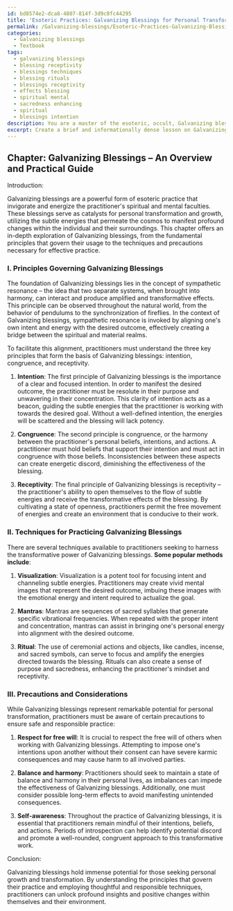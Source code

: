 ```yaml
---
id: bd8574e2-dca8-4807-814f-3d9c8fc44295
title: 'Esoteric Practices: Galvanizing Blessings for Personal Transformation'
permalink: /Galvanizing-blessings/Esoteric-Practices-Galvanizing-Blessings-for-Personal-Transformation/
categories:
  - Galvanizing blessings
  - Textbook
tags:
  - galvanizing blessings
  - blessing receptivity
  - blessings techniques
  - blessing rituals
  - blessings receptivity
  - effects blessing
  - spiritual mental
  - sacredness enhancing
  - spiritual
  - blessings intention
description: You are a master of the esoteric, occult, Galvanizing blessings and education, you have written many textbooks on the subject in ways that provide students with rich and deep understanding of the subject. You are being asked to write textbook-like sections on a topic and you do it with full context, explainability, and reliability in accuracy to the true facts of the topic at hand, in a textbook style that a student would easily be able to learn from, in a rich, engaging, and contextual way. Always include relevant context (such as formulas and history), related concepts, and in a way that someone can gain deep insights from.
excerpt: Create a brief and informationally dense lesson on Galvanizing blessings, suitable for inclusion in a grimoire or spellbook, that provides an overview of the topic along with important considerations for their usage and various techniques practitioners may employ. Include insights regarding the principles that govern Galvanizing blessings, the intentions required for effective practice, and the precautions one should be aware of when utilizing these blessings for personal transformation and growth.
---
```

## Chapter: Galvanizing Blessings – An Overview and Practical Guide

Introduction:

Galvanizing blessings are a powerful form of esoteric practice that invigorate and energize the practitioner's spiritual and mental faculties. These blessings serve as catalysts for personal transformation and growth, utilizing the subtle energies that permeate the cosmos to manifest profound changes within the individual and their surroundings. This chapter offers an in-depth exploration of Galvanizing blessings, from the fundamental principles that govern their usage to the techniques and precautions necessary for effective practice.

### I. Principles Governing Galvanizing Blessings

The foundation of Galvanizing blessings lies in the concept of sympathetic resonance – the idea that two separate systems, when brought into harmony, can interact and produce amplified and transformative effects. This principle can be observed throughout the natural world, from the behavior of pendulums to the synchronization of fireflies. In the context of Galvanizing blessings, sympathetic resonance is invoked by aligning one's own intent and energy with the desired outcome, effectively creating a bridge between the spiritual and material realms.

To facilitate this alignment, practitioners must understand the three key principles that form the basis of Galvanizing blessings: intention, congruence, and receptivity.

1. **Intention**: The first principle of Galvanizing blessings is the importance of a clear and focused intention. In order to manifest the desired outcome, the practitioner must be resolute in their purpose and unwavering in their concentration. This clarity of intention acts as a beacon, guiding the subtle energies that the practitioner is working with towards the desired goal. Without a well-defined intention, the energies will be scattered and the blessing will lack potency.

2. **Congruence**: The second principle is congruence, or the harmony between the practitioner's personal beliefs, intentions, and actions. A practitioner must hold beliefs that support their intention and must act in congruence with those beliefs. Inconsistencies between these aspects can create energetic discord, diminishing the effectiveness of the blessing.

3. **Receptivity**: The final principle of Galvanizing blessings is receptivity – the practitioner's ability to open themselves to the flow of subtle energies and receive the transformative effects of the blessing. By cultivating a state of openness, practitioners permit the free movement of energies and create an environment that is conducive to their work.

### II. Techniques for Practicing Galvanizing Blessings

There are several techniques available to practitioners seeking to harness the transformative power of Galvanizing blessings. **Some popular methods include**:

1. **Visualization**: Visualization is a potent tool for focusing intent and channeling subtle energies. Practitioners may create vivid mental images that represent the desired outcome, imbuing these images with the emotional energy and intent required to actualize the goal.

2. **Mantras**: Mantras are sequences of sacred syllables that generate specific vibrational frequencies. When repeated with the proper intent and concentration, mantras can assist in bringing one's personal energy into alignment with the desired outcome.

3. **Ritual**: The use of ceremonial actions and objects, like candles, incense, and sacred symbols, can serve to focus and amplify the energies directed towards the blessing. Rituals can also create a sense of purpose and sacredness, enhancing the practitioner's mindset and receptivity.

### III. Precautions and Considerations

While Galvanizing blessings represent remarkable potential for personal transformation, practitioners must be aware of certain precautions to ensure safe and responsible practice:

1. **Respect for free will**: It is crucial to respect the free will of others when working with Galvanizing blessings. Attempting to impose one's intentions upon another without their consent can have severe karmic consequences and may cause harm to all involved parties.

2. **Balance and harmony**: Practitioners should seek to maintain a state of balance and harmony in their personal lives, as imbalances can impede the effectiveness of Galvanizing blessings. Additionally, one must consider possible long-term effects to avoid manifesting unintended consequences.

3. **Self-awareness**: Throughout the practice of Galvanizing blessings, it is essential that practitioners remain mindful of their intentions, beliefs, and actions. Periods of introspection can help identify potential discord and promote a well-rounded, congruent approach to this transformative work.

Conclusion:

Galvanizing blessings hold immense potential for those seeking personal growth and transformation. By understanding the principles that govern their practice and employing thoughtful and responsible techniques, practitioners can unlock profound insights and positive changes within themselves and their environment.
